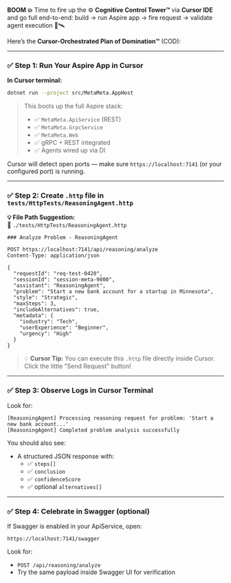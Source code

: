 **BOOM 💥** Time to fire up the ⚙️ **Cognitive Control Tower™️** via **Cursor IDE** and go full end-to-end: build → run Aspire app → fire request → validate agent execution 🧠🛰️

Here’s the **Cursor-Orchestrated Plan of Domination™️** (COD):

---

### ✅ **Step 1: Run Your Aspire App in Cursor**

**In Cursor terminal:**

```bash
dotnet run --project src/MetaMeta.AppHost
```

> This boots up the full Aspire stack:
> - ✅ `MetaMeta.ApiService` (REST)
> - ✅ `MetaMeta.GrpcService`
> - ✅ `MetaMeta.Web`
> - ✅ gRPC + REST integrated
> - ✅ Agents wired up via DI

Cursor will detect open ports — make sure `https://localhost:7141` (or your configured port) is running.

---

### ✅ **Step 2: Create `.http` file in `tests/HttpTests/ReasoningAgent.http`**

**💡 File Path Suggestion:**  
📁 `./tests/HttpTests/ReasoningAgent.http`

```http
### Analyze Problem - ReasoningAgent

POST https://localhost:7141/api/reasoning/analyze
Content-Type: application/json

{
  "requestId": "req-test-0420",
  "sessionId": "session-meta-9000",
  "assistant": "ReasoningAgent",
  "problem": "Start a new bank account for a startup in Minnesota",
  "style": "Strategic",
  "maxSteps": 3,
  "includeAlternatives": true,
  "metadata": {
    "industry": "Tech",
    "userExperience": "Beginner",
    "urgency": "High"
  }
}
```

> 💡 **Cursor Tip:** You can execute this `.http` file directly inside Cursor. Click the little "Send Request" button!

---

### ✅ **Step 3: Observe Logs in Cursor Terminal**

Look for:
```
[ReasoningAgent] Processing reasoning request for problem: 'Start a new bank account...'
[ReasoningAgent] Completed problem analysis successfully
```

You should also see:
- A structured JSON response with:
  - ✅ `steps[]`
  - ✅ `conclusion`
  - ✅ `confidenceScore`
  - ✅ optional `alternatives[]`

---

### ✅ **Step 4: Celebrate in Swagger (optional)**

If Swagger is enabled in your ApiService, open:

```
https://localhost:7141/swagger
```

Look for:
- `POST /api/reasoning/analyze`
- Try the same payload inside Swagger UI for verification

